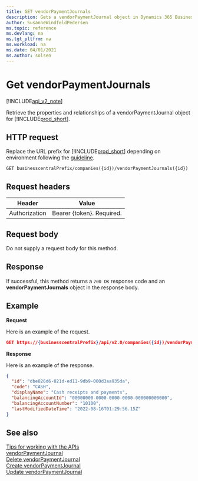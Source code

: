 ```yaml
---
title: GET vendorPaymentJournals  
description: Gets a vendorPaymentJournal object in Dynamics 365 Business Central.
author: SusanneWindfeldPedersen
ms.topic: reference
ms.devlang: na
ms.tgt_pltfrm: na
ms.workload: na
ms.date: 04/01/2021
ms.author: solsen
---
```


# Get vendorPaymentJournals

[!INCLUDE[api_v2_note](../../../includes/api_v2_note.md)]

Retrieve the properties and relationships of a vendorPaymentJournal object for [!INCLUDE[prod_short](../../../includes/prod_short.md)]. 

## HTTP request
Replace the URL prefix for [!INCLUDE[prod_short](../../../includes/prod_short.md)] depending on environment following the [guideline](../../v2.0/endpoints-apis-for-dynamics.md).
```
GET businesscentralPrefix/companies({id})/vendorPaymentJournals({id})
```

## Request headers

|Header|Value|
|------|-----|
|Authorization  |Bearer {token}. Required. |

## Request body
Do not supply a request body for this method.

## Response
If successful, this method returns a ```200 OK``` response code and an **vendorPaymentJournals** object in the response body.

## Example

**Request**

Here is an example of the request.
```json
GET https://{businesscentralPrefix}/api/v2.0/companies({id})/vendorPaymentJournals({id})
```

**Response**

Here is an example of the response. 

```json
{
  "id": "dbe826d6-021d-ed11-9db9-000d3aa935da",
  "code": "CASH",
  "displayName": "Cash receipts and payments",
  "balancingAccountId": "00000000-0000-0000-0000-000000000000",
  "balancingAccountNumber": "10100",
  "lastModifiedDateTime": "2022-08-16T01:29:56.15Z"
}
```


## See also
[Tips for working with the APIs](../../../developer/devenv-connect-apps-tips.md)  
[vendorPaymentJournal](../resources/dynamics_vendorPaymentJournal.md)  
[Delete vendorPaymentJournal](dynamics_vendorPaymentJournal_Delete.md)   
[Create vendorPaymentJournal](dynamics_vendorPaymentJournal_Create.md)   
[Update vendorPaymentJournal](dynamics_vendorPaymentJournal_Update.md)   

